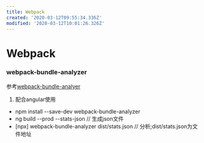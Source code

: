 ```yaml
---
title: Webpack
created: '2020-03-12T09:55:34.336Z'
modified: '2020-03-12T10:01:26.326Z'
---
```


# Webpack

### webpack-bundle-analyzer
参考[webpack-bundle-analyer](https://www.npmjs.com/package/webpack-bundle-analyzer)

1. 配合angular使用
- npm install --save-dev webpack-bundle-analyzer
- ng build --prod --stats-json // 生成json文件
- [npx] webpack-bundle-analyzer dist/stats.json // 分析;dist/stats.json为文件地址
